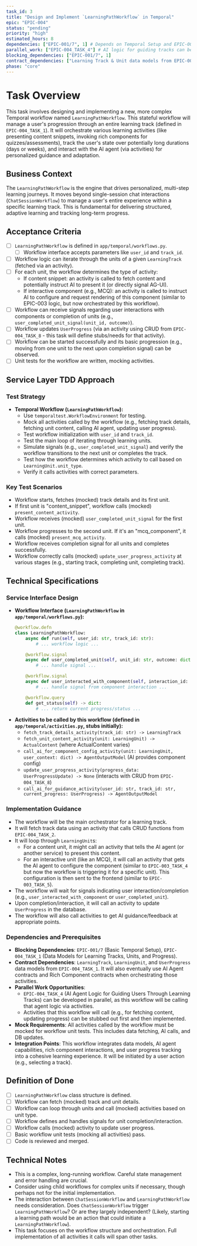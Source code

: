 ```yaml
---
task_id: 3
title: "Design and Implement `LearningPathWorkflow` in Temporal"
epic: "EPIC-004"
status: "pending"
priority: "high"
estimated_hours: 8
dependencies: ["EPIC-001/7", 1] # Depends on Temporal Setup and EPIC-004/1 (Data Models)
parallel_work: ["EPIC-004_TASK_4"] # AI logic for guiding tracks can be designed alongside workflow
blocking_dependencies: ["EPIC-001/7", 1]
contract_dependencies: ["Learning Track & Unit data models from EPIC-004_TASK_1", "User Progress data model from EPIC-004_TASK_1"]
phase: "core"
---
```


# Task Overview
This task involves designing and implementing a new, more complex Temporal workflow named `LearningPathWorkflow`. This stateful workflow will manage a user's progression through an entire learning track (defined in `EPIC-004_TASK_1`). It will orchestrate various learning activities (like presenting content snippets, invoking rich components for quizzes/assessments), track the user's state over potentially long durations (days or weeks), and interact with the AI agent (via activities) for personalized guidance and adaptation.

## Business Context
The `LearningPathWorkflow` is the engine that drives personalized, multi-step learning journeys. It moves beyond single-session chat interactions (`ChatSessionWorkflow`) to manage a user's entire experience within a specific learning track. This is fundamental for delivering structured, adaptive learning and tracking long-term progress.

## Acceptance Criteria
- [ ] `LearningPathWorkflow` is defined in `app/temporal/workflows.py`.
  - [ ] Workflow interface accepts parameters like `user_id` and `track_id`.
- [ ] Workflow logic can iterate through the units of a given `LearningTrack` (fetched via an activity).
- [ ] For each unit, the workflow determines the type of activity:
  - If content snippet: an activity is called to fetch content and potentially instruct AI to present it (or directly signal AG-UI).
  - If interactive component (e.g., MCQ): an activity is called to instruct AI to configure and request rendering of this component (similar to EPIC-003 logic, but now orchestrated by this workflow).
- [ ] Workflow can receive signals regarding user interactions with components or completion of units (e.g., `user_completed_unit_signal(unit_id, outcome)`).
- [ ] Workflow updates `UserProgress` (via an activity using CRUD from `EPIC-004_TASK_8` - this task will define stubs/needs for that activity).
- [ ] Workflow can be started successfully and its basic progression (e.g., moving from one unit to the next upon completion signal) can be observed.
- [ ] Unit tests for the workflow are written, mocking activities.

## Service Layer TDD Approach
### Test Strategy
- **Temporal Workflow (`LearningPathWorkflow`):**
  - Use `temporaltest.WorkflowEnvironment` for testing.
  - Mock all activities called by the workflow (e.g., fetching track details, fetching unit content, calling AI agent, updating user progress).
  - Test workflow initialization with `user_id` and `track_id`.
  - Test the main loop of iterating through learning units.
  - Simulate signals (e.g., `user_completed_unit_signal`) and verify the workflow transitions to the next unit or completes the track.
  - Test how the workflow determines which activity to call based on `LearningUnit.unit_type`.
  - Verify it calls activities with correct parameters.

### Key Test Scenarios
- Workflow starts, fetches (mocked) track details and its first unit.
- If first unit is "content_snippet", workflow calls (mocked) `present_content_activity`.
- Workflow receives (mocked) `user_completed_unit_signal` for the first unit.
- Workflow progresses to the second unit. If it's an "mcq_component", it calls (mocked) `present_mcq_activity`.
- Workflow receives completion signal for all units and completes successfully.
- Workflow correctly calls (mocked) `update_user_progress_activity` at various stages (e.g., starting track, completing unit, completing track).

## Technical Specifications
### Service Interface Design
- **Workflow Interface (`LearningPathWorkflow` in `app/temporal/workflows.py`):**
  ```python
  @workflow.defn
  class LearningPathWorkflow:
      async def run(self, user_id: str, track_id: str):
          # ... workflow logic ...

      @workflow.signal
      async def user_completed_unit(self, unit_id: str, outcome: dict | None):
          # ... handle signal ...

      @workflow.signal
      async def user_interacted_with_component(self, interaction_id: str, interaction_data: dict):
          # ... handle signal from component interaction ...

      @workflow.query
      def get_status(self) -> dict:
          # ... return current progress/status ...
  ```
- **Activities to be called by this workflow (defined in `app/temporal/activities.py`, stubs initially):**
  - `fetch_track_details_activity(track_id: str) -> LearningTrack`
  - `fetch_unit_content_activity(unit: LearningUnit) -> ActualContent` (where ActualContent varies)
  - `call_ai_for_component_config_activity(unit: LearningUnit, user_context: dict) -> AgentOutputModel` (AI provides component config)
  - `update_user_progress_activity(progress_data: UserProgressUpdate) -> None` (interacts with CRUD from `EPIC-004_TASK_8`)
  - `call_ai_for_guidance_activity(user_id: str, track_id: str, current_progress: UserProgress) -> AgentOutputModel`

### Implementation Guidance
- The workflow will be the main orchestrator for a learning track.
- It will fetch track data using an activity that calls CRUD functions from `EPIC-004_TASK_2`.
- It will loop through `LearningUnit`s:
    - For a content unit, it might call an activity that tells the AI agent (or another service) to present this content.
    - For an interactive unit (like an MCQ), it will call an activity that gets the AI agent to configure the component (similar to `EPIC-003_TASK_4` but now the workflow is triggering it for a specific unit). This configuration is then sent to the frontend (similar to `EPIC-003_TASK_5`).
- The workflow will wait for signals indicating user interaction/completion (e.g., `user_interacted_with_component` or `user_completed_unit`).
- Upon completion/interaction, it will call an activity to update `UserProgress` in the database.
- The workflow will also call activities to get AI guidance/feedback at appropriate points.

### Dependencies and Prerequisites
- **Blocking Dependencies**: `EPIC-001/7` (Basic Temporal Setup), `EPIC-004_TASK_1` (Data Models for Learning Tracks, Units, and Progress).
- **Contract Dependencies**: `LearningTrack`, `LearningUnit`, and `UserProgress` data models from `EPIC-004_TASK_1`. It will also eventually use AI Agent contracts and Rich Component contracts when orchestrating those activities.
- **Parallel Work Opportunities**:
  - `EPIC-004_TASK_4` (AI Agent Logic for Guiding Users Through Learning Tracks) can be developed in parallel, as this workflow will be calling that agent logic via activities.
  - Activities that this workflow will call (e.g., for fetching content, updating progress) can be stubbed out first and then implemented.
- **Mock Requirements**: All activities called by the workflow must be mocked for workflow unit tests. This includes data fetching, AI calls, and DB updates.
- **Integration Points**: This workflow integrates data models, AI agent capabilities, rich component interactions, and user progress tracking into a cohesive learning experience. It will be initiated by a user action (e.g., selecting a track).

## Definition of Done
- [ ] `LearningPathWorkflow` class structure is defined.
- [ ] Workflow can fetch (mocked) track and unit details.
- [ ] Workflow can loop through units and call (mocked) activities based on unit type.
- [ ] Workflow defines and handles signals for unit completion/interaction.
- [ ] Workflow calls (mocked) activity to update user progress.
- [ ] Basic workflow unit tests (mocking all activities) pass.
- [ ] Code is reviewed and merged.

## Technical Notes
- This is a complex, long-running workflow. Careful state management and error handling are crucial.
- Consider using child workflows for complex units if necessary, though perhaps not for the initial implementation.
- The interaction between `ChatSessionWorkflow` and `LearningPathWorkflow` needs consideration. Does `ChatSessionWorkflow` trigger `LearningPathWorkflow`? Or are they largely independent? (Likely, starting a learning path would be an action that could initiate a `LearningPathWorkflow`).
- This task focuses on the workflow structure and orchestration. Full implementation of all activities it calls will span other tasks.
